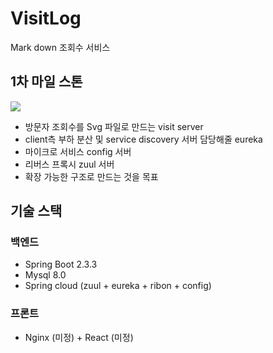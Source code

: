 # VisitLog
Mark down 조회수 서비스

## 1차 마일 스톤

![](https://user-images.githubusercontent.com/37145713/92592310-53be6380-f2da-11ea-808a-f0d15d9bafb1.png)

- 방문자 조회수를 Svg 파일로 만드는 visit server
- client측 부하 분산 및 service discovery 서버 담당해줄 eureka
- 마이크로 서비스 config 서버
- 리버스 프록시 zuul 서버
- 확장 가능한 구조로 만드는 것을 목표

## 기술 스택
### 백엔드
- Spring Boot 2.3.3
- Mysql 8.0
- Spring cloud (zuul + eureka + ribon + config)

### 프론트
- Nginx (미정) + React (미정)
